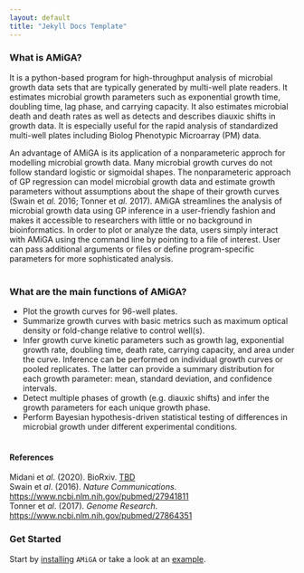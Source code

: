 ```yaml
---
layout: default
title: "Jekyll Docs Template"
---
```



### What is AMiGA?

It is a python-based program for high-throughput analysis of microbial growth data sets that are typically generated by multi-well plate readers. It estimates microbial growth parameters such as exponential growth time, doubling time, lag phase, and carrying capacity. It also estimates microbial death and death rates as well as detects and describes diauxic shifts in growth data. It is especially useful for the rapid analysis of standardized multi-well plates including Biolog Phenotypic Microarray (PM<a></a>) data.

An advantage of AMiGA is its application of a nonparameteric approch for modelling microbial growth data. Many microbial growth curves do not follow standard logistic or sigmoidal shapes. The nonparameteric approach of GP regression can model microbial growth data and estimate growth parameters without assumptions about the shape of their growth curves (Swain et *al.* 2016; Tonner et *al.* 2017<a></a>). AMiGA streamlines the analysis of microbial growth data using GP inference in a user-friendly fashion and makes it accessible to researchers with little or no background in bioinformatics. In order to plot or analyze the data, users simply interact with AMiGA using the command line by pointing to a file of interest. User can pass additional arguments or files or define program-specific parameters for more sophisticated analysis.
<br /><br />

### What are the main functions of AMiGA?

- Plot the growth curves for 96-well plates.
- Summarize growth curves with basic metrics such as maximum optical density or fold-change relative to control well\(s<a></a>).
- Infer growth curve kinetic parameters such as growth lag, exponential growth rate, doubling time, death rate, carrying capacity, and area under the curve. Inference can be performed on individual growth curves or pooled replicates. The latter can provide a summary distribution for each growth parameter: mean, standard deviation, and confidence intervals. 
- Detect multiple phases of growth (e.g. diauxic shifts) and infer the growth parameters for each unique growth phase.
- Perform Bayesian hypothesis-driven statistical testing of differences in microbial growth under different experimental conditions.
<br /><br />



#### References

Midani et *al*. (2020<a></A>). BioRxiv. <a href="TBD">TBD</a>
<br />
Swain et *al*. (2016<a></a>). *Nature Communications*. <a href="https://www.ncbi.nlm.nih.gov/pubmed/27941811">https://www.ncbi.nlm.nih.gov/pubmed/27941811</a>
<br />
Tonner et *al*. (2017<a></a>). *Genome Research*. <a href="https://www.ncbi.nlm.nih.gov/pubmed/27864351">https://www.ncbi.nlm.nih.gov/pubmed/27864351</a>
<br />

### Get Started

Start by [installing](/amiga/doc/installation.html) `AMiGA` or take a look at an [example](/amiga/doc/example.html). 

<br />
